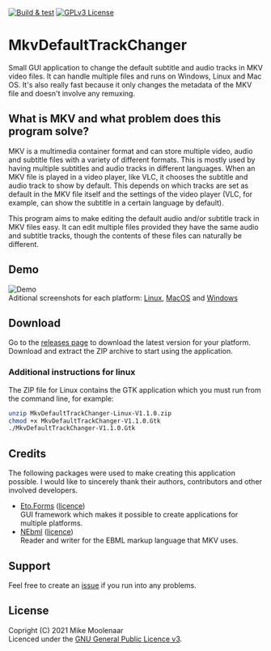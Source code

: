 [![Build & test](https://github.com/MikeMoolenaar/MkvDefaultTrackChanger/actions/workflows/build-and-test.yml/badge.svg)](https://github.com/MikeMoolenaar/MkvDefaultTrackChanger/actions/workflows/build-and-test.yml)
[![GPLv3 License](https://img.shields.io/badge/License-GPL%20v3-yellow.svg)](https://opensource.org/licenses/)
# MkvDefaultTrackChanger
Small GUI application to change the default subtitle and audio tracks in
MKV video files. It can handle multiple files and runs on Windows, Linux and Mac OS. It's also really fast because it only changes the metadata of the MKV file and doesn't involve any remuxing. 

## What is MKV and what problem does this program solve?
MKV is a multimedia container format and can store multiple
video, audio and subtitle files with a variety of different formats. This is mostly
used by having multiple subtitles and audio tracks in different languages. When an  MKV
file is played in a video player, like VLC, it chooses the subtitle and audio track to show
by default. This depends on which tracks are set as default in the MKV file itself
and the settings of the video player (VLC, for example, can show the subtitle in a certain language
by default).

This program aims to make editing the default audio and/or subtitle track
in MKV files easy. It can edit multiple files provided they
have the same audio and subtitle tracks, though the contents of these files can naturally
be different.

## Demo
![Demo](https://github.com/MikeMoolenaar/MkvDefaultTrackChanger/blob/main/Assets/Animation.gif?raw=true)  
Aditional screenshots for each platform: [Linux](https://github.com/MikeMoolenaar/MkvDefaultTrackChanger/blob/main/Assets/Screenshot%20linux.png?raw=true), [MacOS](https://github.com/MikeMoolenaar/MkvDefaultTrackChanger/blob/main/Assets/Screenshot%20mac.png?raw=true) and [Windows](https://github.com/MikeMoolenaar/MkvDefaultTrackChanger/blob/main/Assets/Screenshot%20windows.jpg?raw=true)

## Download
Go to the [releases page](https://github.com/MikeMoolenaar/MkvDefaultTrackChanger/releases) to download the latest version for your platform. Download
and extract the ZIP archive to start using the application.

### Additional instructions for linux
The ZIP file for Linux contains the GTK application which you must run from the command
line, for example:
```sh
unzip MkvDefaultTrackChanger-Linux-V1.1.0.zip
chmod +x MkvDefaultTrackChanger-V1.1.0.Gtk
./MkvDefaultTrackChanger-V1.1.0.Gtk
```

## Credits
The following packages were used to make creating this application possible. I would
like to sincerely thank their authors, contributors and other involved developers.
- [Eto.Forms](https://github.com/picoe/Eto) ([licence](https://github.com/picoe/Eto/blob/develop/LICENSE.txt))  
  GUI framework which makes it possible to create applications for multiple platforms.
- [NEbml](https://github.com/OlegZee/NEbml) ([licence](https://github.com/OlegZee/NEbml/blob/master/LICENSE))  
  Reader and writer for the EBML markup language that MKV uses.

## Support
Feel free to create an [issue](https://github.com/MikeMoolenaar/MkvDefaultTrackChanger/issues/new) if you run into any problems.


## License
Copright (C) 2021 Mike Moolenaar  
Licenced under the [GNU General Public Licence v3](https://www.gnu.org/licenses/gpl-3.0.html).
